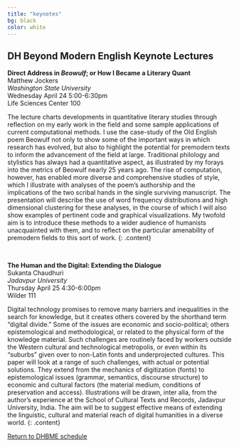 ```yaml
---
title: "keynotes"
bg: black
color: white
---
```


## DH Beyond Modern English Keynote Lectures

**Direct Address in *Beowulf*; or How I Became a Literary Quant**  
Matthew Jockers  
*Washington State University*  
Wednesday April 24
5:00-6:30pm  
Life Sciences Center 100  

The lecture charts developments in quantitative literary studies through reflection on my early work in the field and some sample applications of current computational methods. I use the case-study of the Old English poem Beowulf not only to show some of the important ways in which research has evolved, but also to highlight the potential for premodern texts to inform the advancement of the field at large. Traditional philology and stylistics has always had a quantitative aspect, as illustrated by my forays into the metrics of Beowulf nearly 25 years ago. The rise of computation, however, has enabled more diverse and comprehensive studies of style, which I illustrate with analyses of the poem’s authorship and the implications of the two scribal hands in the single surviving manuscript. The presentation will describe the use of word frequency distributions and high dimensional clustering for these analyses, in the course of which I will also show examples of pertinent code and graphical visualizations. My twofold aim is to introduce these methods to a wider audience of humanists unacquainted with them, and to reflect on the particular amenability of premodern fields to this sort of work.
{: .content}

<br/>

**The Human and the Digital: Extending the Dialogue**  
Sukanta Chaudhuri   
*Jadavpur University*  
Thursday April 25
4:30-6:00pm  
Wilder 111  

Digital technology promises to remove many barriers and inequalities in the search for knowledge, but it creates others covered by the shorthand term “digital divide.” Some of the issues are economic and socio-political; others epistemological and methodological, or related to the physical form of the knowledge material. Such challenges are routinely faced by workers outside the Western cultural and technological metropolis, or even within its “suburbs” given over to non-Latin fonts and underprojected cultures. This paper will look at a range of such challenges, with actual or potential solutions. They extend from the mechanics of digitization (fonts) to epistemological issues (grammar, semantics, discourse structure) to economic and cultural factors (the material medium, conditions of preservation and access). Illustrations will be drawn, inter alia, from the author’s experience at the School of Cultural Texts and Records, Jadavpur University, India. The aim will be to suggest effective means of extending the linguistic, cultural and material reach of digital humanities in a diverse world.
{: .content}

<a href="#schedule">Return to DHBME schedule</a>
